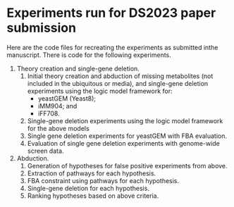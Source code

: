 # Experiments run for DS2023 paper submission

Here are the code files for recreating the experiments as submitted inthe manuscript. There is code for the following experiments.

1. Theory creation and single-gene deletion.
    1. Initial theory creation and abduction of missing metabolites (not included in the ubiquitous or media), and single-gene deletion experiments using the logic model framework for:
        - yeastGEM (Yeast8);
        - iMM904; and
        - iFF708.
    2. Single-gene deletion experiments using the logic model framework for the above models
    3. Single gene deletion experiments for yeastGEM with FBA evaluation.
    4. Evaluation of single gene deletion experiments with genome-wide screen data.
1. Abduction.
    1. Generation of hypotheses for false positive experiments from above.
    2. Extraction of pathways for each hypothesis.
    3. FBA constraint using pathways for each hypothesis.
    4. Single-gene deletion for each hypothesis.
    5. Ranking hypotheses based on above criteria.